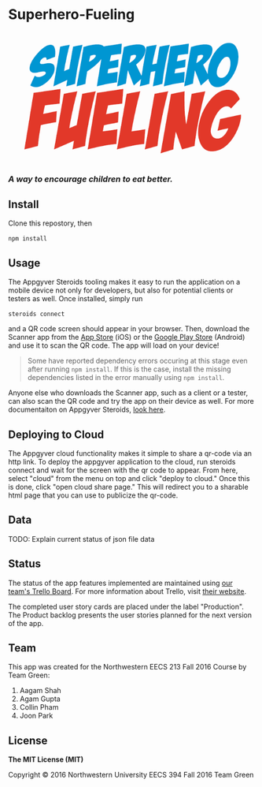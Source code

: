 # Superhero-Fueling
![Logo](app/common/assets/images/Title.png)
### *A way to encourage children to eat better.*

## Install

Clone this repostory, then

	npm install

## Usage

The Appgyver Steroids tooling makes it easy to run the application on a mobile device not only for developers, but also for potential clients or testers as well. Once installed, simply run

	steroids connect
	
and a QR code screen should appear in your browser. Then, download the Scanner app from the [App Store](https://itunes.apple.com/us/app/appgyver-scanner/id575076515?mt=8) (iOS) or the [Google Play Store](https://play.google.com/store/apps/details?id=com.appgyver.freshandroid&hl=en) (Android) and use it to scan the QR code. The app will load on your device!

>   Some have reported dependency errors occuring at this stage even after running `npm install`. If this is the case, install the missing dependencies listed in the error manually using `npm install`.

Anyone else who downloads the Scanner app, such as a client or a tester, can also scan the QR code and try the app on their device as well. For more documentaiton on Appgyver Steroids, [look here](https://play.google.com/store/apps/details?id=com.appgyver.freshandroid&hl=en).

## Deploying to Cloud

The Appgyver cloud functionality makes it simple to share a qr-code via an http link. To deploy the appgyver application to the cloud, run steroids connect and wait for the screen with the qr code to appear. From here, select "cloud" from the menu on top and click "deploy to cloud." Once this is done, click "open cloud share page." This will redirect you to a sharable html page that you can use to publicize the qr-code.

## Data

TODO: Explain current status of json file data

## Status

The status of the app features implemented are maintained using [our team's Trello Board](https://trello.com/b/GpERMUd6/user-stories
). For more information about Trello, visit [their website](https://trello.com/home).

The completed user story cards are placed under the label "Production". The Product backlog presents the user stories planned for the next version of the app.

## Team

This app was created for the Northwestern EECS 213 Fall 2016 Course by Team Green:

1. Aagam Shah
2. Agam Gupta
3. Collin Pham
4. Joon Park

## License

**The MIT License (MIT)**

Copyright &copy; 2016 Northwestern University EECS 394 Fall 2016 Team Green